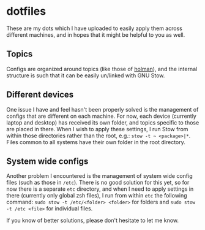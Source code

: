 # dotfiles
These are my dots which I have uploaded to easily apply them across different machines, and in hopes that it might be helpful to you as well.

## Topics
Configs are organized around topics (like those of [holman](https://github.com/holman/dotfiles)), and the internal structure is such that it can be easily un/linked with GNU Stow.

## Different devices
One issue I have and feel hasn't been properly solved is the management of configs that are different on each machine. For now, each device (currently laptop and desktop) has received its own folder, and topics specific to those are placed in there. When I wish to apply these settings, I run Stow from within those directories rather than the root, e.g.: `stow -t ~ <package>|*`. Files common to all systems have their own folder in the root directory.

## System wide configs
Another problem I encountered is the management of system wide config files (such as those in `/etc`). There is no good solution for this yet, so for now there is a separate `etc` directory, and when I need to apply settings in there (currently only global zsh files), I run from within `etc` the following command: `sudo stow -t /etc/<folder> <folder>` for folders and `sudo stow -t /etc <file>` for individual files.

If you know of better solutions, please don't hesitate to let me know.
